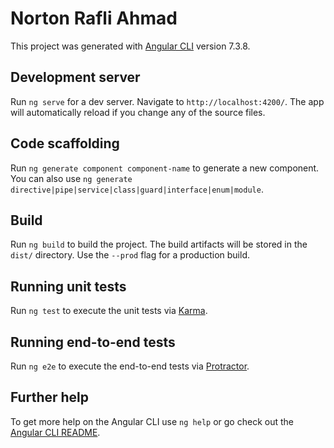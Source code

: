 Norton Rafli Ahmad
==================

This project was generated with [Angular
CLI](https://github.com/angular/angular-cli) version 7.3.8.

Development server
------------------

Run `ng serve` for a dev server. Navigate to `http://localhost:4200/`. The app
will automatically reload if you change any of the source files.

Code scaffolding
----------------

Run `ng generate component component-name` to generate a new component. You can
also use `ng generate directive|pipe|service|class|guard|interface|enum|module`.

Build
-----

Run `ng build` to build the project. The build artifacts will be stored in the
`dist/` directory. Use the `--prod` flag for a production build.

Running unit tests
------------------

Run `ng test` to execute the unit tests via
[Karma](https://karma-runner.github.io).

Running end-to-end tests
------------------------

Run `ng e2e` to execute the end-to-end tests via
[Protractor](http://www.protractortest.org/).

Further help
------------

To get more help on the Angular CLI use `ng help` or go check out the [Angular
CLI README](https://github.com/angular/angular-cli/blob/master/README.md).
